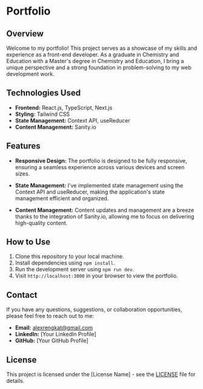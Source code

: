 # Portfolio

## Overview

Welcome to my portfolio! This project serves as a showcase of my skills and experience as a front-end developer. As a graduate in Chemistry and Education with a Master's degree in Chemistry and Education, I bring a unique perspective and a strong foundation in problem-solving to my web development work.

## Technologies Used

- **Frontend:** React.js, TypeScript, Next.js
- **Styling:** Tailwind CSS
- **State Management:** Context API, useReducer
- **Content Management:** Sanity.io

## Features

- **Responsive Design:** The portfolio is designed to be fully responsive, ensuring a seamless experience across various devices and screen sizes.

- **State Management:** I've implemented state management using the Context API and useReducer, making the application's state management efficient and organized.

- **Content Management:** Content updates and management are a breeze thanks to the integration of Sanity.io, allowing me to focus on delivering high-quality content.

## How to Use

1. Clone this repository to your local machine.
2. Install dependencies using `npm install`.
3. Run the development server using `npm run dev`.
4. Visit `http://localhost:3000` in your browser to view the portfolio.

## Contact

If you have any questions, suggestions, or collaboration opportunities, please feel free to reach out to me:

- **Email:** alexrengkat@gmail.com
- **LinkedIn:** [Your LinkedIn Profile]
- **GitHub:** [Your GitHub Profile]

## License

This project is licensed under the [License Name] - see the [LICENSE](LICENSE) file for details.
